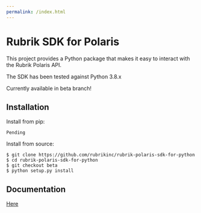 ```yaml
---
permalink: /index.html
---
```


# Rubrik SDK for Polaris

This project provides a Python package that makes it easy to interact with the Rubrik Polaris API.

The SDK has been tested against Python 3.8.x

Currently available in beta branch!

## Installation

Install from pip:

```
Pending
```

Install from source:
```
$ git clone https://github.com/rubrikinc/rubrik-polaris-sdk-for-python
$ cd rubrik-polaris-sdk-for-python
$ git checkout beta
$ python setup.py install
```

## Documentation
[Here](https://rubrikinc.github.io/rubrik-polaris-sdk-for-python/index.html)